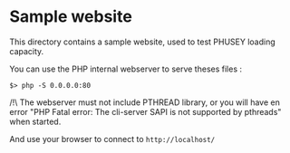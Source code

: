 # Sample website
This directory contains a sample website, used to test PHUSEY loading capacity.

You can use the PHP internal webserver to serve theses files :
```
$> php -S 0.0.0.0:80
```
/!\ The webserver must not include PTHREAD library, or you will have en error "PHP Fatal error:  The cli-server SAPI is not supported by pthreads" when started.

And use your browser to connect to ```http://localhost/```